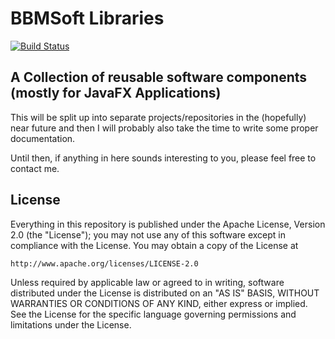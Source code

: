 # BBMSoft Libraries

[![Build Status](https://travis-ci.org/babymotte/bbmsoft-libs.svg?branch=develop)](https://travis-ci.org/babymotte/bbmsoft-libs)

## A Collection of reusable software components (mostly for JavaFX Applications)

This will be split up into separate projects/repositories in the (hopefully) near future and then I will probably also take the time to write some proper documentation.

Until then, if anything in here sounds interesting to you, please feel free to contact me.

## License

Everything in this repository is published under the Apache License, Version 2.0 (the "License");
you may not use any of this software except in compliance with the License.
You may obtain a copy of the License at

    http://www.apache.org/licenses/LICENSE-2.0

Unless required by applicable law or agreed to in writing, software
distributed under the License is distributed on an "AS IS" BASIS,
WITHOUT WARRANTIES OR CONDITIONS OF ANY KIND, either express or implied.
See the License for the specific language governing permissions and
limitations under the License.

